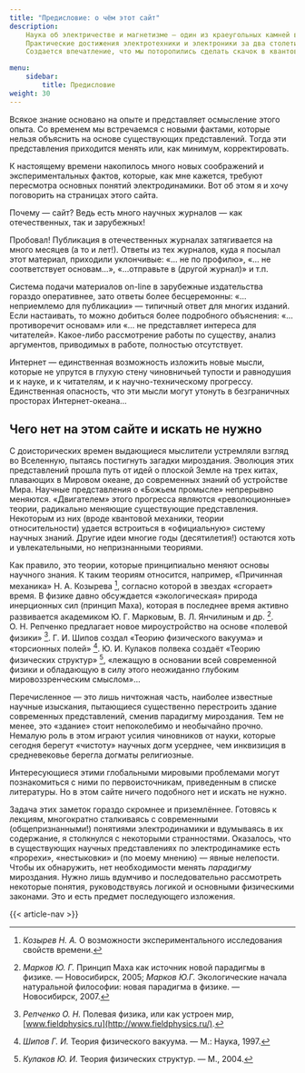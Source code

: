 ```yaml
---
title: "Предисловие: о чём этот сайт"
description:
    Наука об электричестве и магнетизме — один из краеугольных камней в фундаменте, на котором стоит все здание наших представлений о мире.    
    Практические достижения электротехники и электроники за два столетия поражают. Сегодня уже трудно представить мир без электричества. На этом фоне кажутся удивительными весьма скромные подвижки в разработке фундаментальных основ электродинамики.    
    Создается впечатление, что мы поторопились сделать скачок в квантовую и релятивистскую электродинамику, оставив позади множество противоречий и неразрешенных проблем. Это подтверждает элементарный физический анализ основных положений, лежащих в основе классической электродинамики.

menu:
    sidebar:
        title: Предисловие
weight: 30
---
```


Всякое знание основано на опыте и представляет осмысление этого опыта. Со временем мы встречаемся с новыми фактами, которые нельзя объяснить на основе существующих представлений. Тогда эти представления приходится менять или, как минимум, корректировать.

К настоящему времени накопилось много новых соображений и экспериментальных фактов, которые, как мне кажется, требуют пересмотра основных понятий электродинамики. Вот об этом я и хочу поговорить на страницах этого сайта.

Почему — сайт? Ведь есть много научных журналов — как отечественных, так и зарубежных!

Пробовал! Публикация в отечественных журналах затягивается на много месяцев (а то и лет!). Ответы из тех журналов, куда я посылал этот материал, приходили уклончивые: «… не по профилю», «… не соответствует основам…», «…отправьте в (другой журнал)» и т.п.

Система подачи материалов on-line в зарубежные издательства гораздо оперативнее, зато ответы более бесцеремонны: «… неприемлемо для публикации» — типичный ответ для многих изданий. Если настаивать, то можно добиться более подробного объяснения: «… противоречит основам» или «… не представляет интереса для читателей». Какое-либо рассмотрение работы по существу, анализ аргументов, приводимых в работе, полностью отсутствует.

Интернет — единственная возможность изложить новые мысли, которые не упрутся в глухую стену чиновничьей тупости и равнодушия и к науке, и к читателям, и к научно-техническому прогрессу. Единственная опасность, что эти мысли могут утонуть в безграничных просторах Интернет-океана…

## Чего нет на этом сайте и  искать не нужно

С доисторических времен выдающиеся мыслители устремляли взгляд во Вселенную, пытаясь постигнуть загадки мироздания. Эволюция этих представлений прошла путь от идей о плоской Земле на трех китах, плавающих в Мировом океане, до современных знаний об устройстве Мира. Научные представления о «Божьем промысле» непрерывно меняются. «Двигателем» этого прогресса являются «революционные» теории, радикально меняющие существующие представления. Некоторым из них (вроде квантовой механики, теории относительности) удается встроиться в «официальную» систему научных знаний. Другие идеи многие годы (десятилетия!) остаются хоть и увлекательными, но непризнанными теориями. 

Как правило, это теории, которые принципиально меняют основы научного знания. К таким теориям относится, например,  «Причинная механика» Н.&nbsp;А.&nbsp;Козырева [^1], согласно которой в звездах «сгорает» время. В физике давно обсуждается «экологическая» природа инерционных сил (принцип Маха), которая в последнее время активно развивается академиком Ю.&nbsp;Г.&nbsp;Марковым, В.&nbsp;Л.&nbsp;Янчилиным и др. [^2]. О.&nbsp;Н.&nbsp;Репченко предлагает новое мироустройство на основе «полевой физики» [^3]. Г.&nbsp;И.&nbsp;Шипов создал «Теорию физического вакуума» и «торсионных полей» [^4]. Ю.&nbsp;И.&nbsp;Кулаков полвека создаёт «Теорию физических структур» [^5], «лежащую в основании всей современной физики и обладающую в силу этого неожиданно глубоким мировоззренческим смыслом»…

Перечисленное — это лишь ничтожная часть, наиболее известные научные изыскания, пытающиеся существенно перестроить здание современных представлений, сменив парадигму мироздания. Тем не менее, это «здание» стоит непоколебимо и необычайно прочно. Немалую роль в этом играют усилия чиновников от науки, которые сегодня берегут «чистоту» научных догм усерднее, чем инквизиция в средневековье берегла догматы религиозные.   

Интересующиеся этими глобальными мировыми проблемами могут познакомиться с ними по первоисточникам, приведенным в списке литературы. Но в этом сайте ничего подобного нет и искать не нужно. 

Задача этих заметок гораздо скромнее и приземлённее. Готовясь к лекциям, многократно сталкиваясь с современными (общепризнанными!) понятиями электродинамики и вдумываясь в их содержание, я столкнулся с некоторыми странностями. Оказалось, что в существующих научных представлениях по электродинамике есть «прорехи», «нестыковки» и (по моему мнению) — явные нелепости. Чтобы их обнаружить, нет необходимости менять *парадигму* мироздания. Нужно лишь вдумчиво и последовательно рассмотреть некоторые понятия, руководствуясь логикой и основными физическими законами. Это и есть предмет последующего изложения.

{{< article-nav >}}

[^1]: *Козырев&nbsp;Н.&nbsp;А.* О возможности экспериментального исследования свойств времени.
[^2]: *Марков&nbsp;Ю.&nbsp;Г.* Принцип Маха как источник новой парадигмы в физике. — Новосибирск, 2005; *Марков Ю.Г.* Экологические начала натуральной философии: новая парадигма в физике. — Новосибирск, 2007.
[^3]: *Репченко&nbsp;О.&nbsp;Н.* Полевая физика, или как устроен мир, [www.fieldphysics.ru](http://www.fieldphysics.ru/).
[^4]: *Шипов&nbsp;Г.&nbsp;И.* Теория физического вакуума. — М.: Наука, 1997.
[^5]: *Кулаков&nbsp;Ю.&nbsp;И.* Теория физических структур. — М., 2004.
